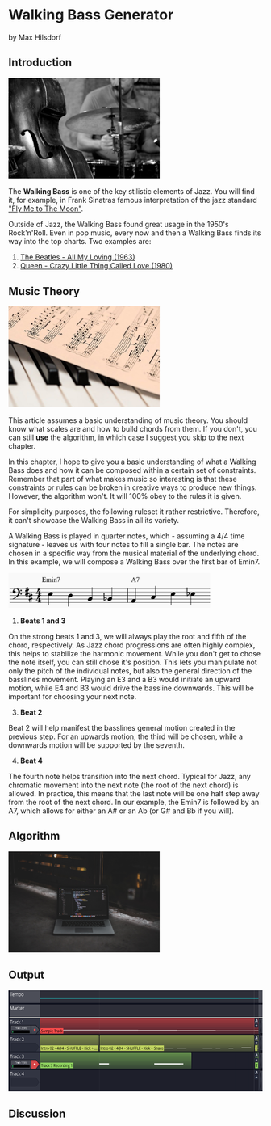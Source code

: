 # Walking Bass Generator
by Max Hilsdorf

## Introduction

<img src="images/jazz_band.jpg" alt="jazz_band" width="300"/>

The **Walking Bass** is one of the key stilistic elements of Jazz.
You will find it, for example, in Frank Sinatras famous interpretation of the jazz standard 
["Fly Me to The Moon"](https://www.youtube.com/watch?v=ZEcqHA7dbwM).

Outside of Jazz, the Walking Bass found great usage in the 1950's Rock'n'Roll. 
Even in pop music, every now and then a Walking Bass finds its way into the top charts. Two examples are:
1. [The Beatles - All My Loving (1963)](https://www.youtube.com/watch?v=TSpiwK5fig0)
2. [Queen - Crazy Little Thing Called Love (1980)](https://www.youtube.com/watch?v=zO6D_BAuYCI)

## Music Theory

<img src="images/sheet_music.jpg" alt="sheet_music" width="300"/>

This article assumes a basic understanding of music theory. You should know what scales are and how to build chords from them. If you don't, you can still **use** the algorithm, in which case I suggest you skip to the next chapter.

In this chapter, I hope to give you a basic understanding of what a Walking Bass does and how it can be composed within a certain set of constraints. Remember that part of what makes music so interesting is that these constraints or rules can be broken in creative ways to produce new things. However, the algorithm won't. It will 100% obey to the rules it is given.

For simplicity purposes, the following ruleset it rather restrictive. Therefore, it can't showcase the Walking Bass in all its variety.

A Walking Bass is played in quarter notes, which - assuming a 4/4 time signature - leaves us with four notes to fill a single bar. The notes are chosen in a specific way from the musical material of the underlying chord. In this example, we will compose a Walking Bass over the first bar of Emin7.

<img src="images/notation example 1.PNG" alt="notation example 1" width="400"/>

1. **Beats 1 and 3**

On the strong beats 1 and 3, we will always play the root and fifth of the chord, respectively. As Jazz chord progressions are often highly complex, this helps to stabilize the harmonic movement. While you don't get to chose the note itself, you can still chose it's position. This lets you manipulate not only the pitch of the individual notes, but also the general direction of the basslines movement. Playing an E3 and a B3 would initiate an upward motion, while E4 and B3 would drive the bassline downwards. This will be important for choosing your next note.

3. **Beat 2**

Beat 2 will help manifest the basslines general motion created in the previous step. For an upwards motion, the third will be chosen, while a downwards motion will be supported by the seventh.

4. **Beat 4**

The fourth note helps transition into the next chord. Typical for Jazz, any chromatic movement into the next note (the root of the next chord) is allowed. In practice, this means that the last note will be one half step away from the root of the next chord. In our example, the Emin7 is followed by an A7, which allows for either an A# or an Ab (or G# and Bb if you will).

## Algorithm

<img src="images/algorithm.jpg" alt="code" width="300"/>

## Output

<img src="images/daw.PNG" alt="code" height="200"/>

## Discussion
